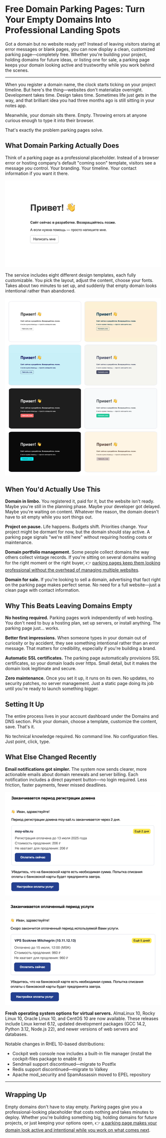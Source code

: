 # Free Domain Parking Pages: Turn Your Empty Domains Into Professional Landing Spots

Got a domain but no website ready yet? Instead of leaving visitors staring at error messages or blank pages, you can now display a clean, customized parking page—completely free. Whether you're building your project, holding domains for future ideas, or listing one for sale, a parking page keeps your domain looking active and trustworthy while you work behind the scenes.

---

When you register a domain name, the clock starts ticking on your project timeline. But here's the thing—websites don't materialize overnight. Development takes time. Design takes time. Sometimes life just gets in the way, and that brilliant idea you had three months ago is still sitting in your notes app.

Meanwhile, your domain sits there. Empty. Throwing errors at anyone curious enough to type it into their browser.

That's exactly the problem parking pages solve.

## What Domain Parking Actually Does

Think of a parking page as a professional placeholder. Instead of a browser error or hosting company's default "coming soon" template, visitors see a message *you* control. Your branding. Your timeline. Your contact information if you want it there.

![Domain parking page example showing clean, customizable design](image/66062972514839.webp)

The service includes eight different design templates, each fully customizable. You pick the layout, adjust the content, choose your fonts. Takes about two minutes to set up, and suddenly that empty domain looks intentional rather than abandoned.

![Template selection interface showing multiple parking page design options](image/01990627.webp)

## When You'd Actually Use This

**Domain in limbo.** You registered it, paid for it, but the website isn't ready. Maybe you're still in the planning phase. Maybe your developer got delayed. Maybe you're waiting on content. Whatever the reason, the domain doesn't have to sit empty while you sort things out.

**Project on pause.** Life happens. Budgets shift. Priorities change. Your project might be dormant for now, but the domain should stay active. A parking page signals "we're still here" without requiring hosting costs or maintenance.

**Domain portfolio management.** Some people collect domains the way others collect vintage records. If you're sitting on several domains waiting for the right moment or the right buyer, 👉 [parking pages keep them looking professional without the overhead of managing multiple websites](https://cp.gthost.com/en/join/72c7e6b2fc118929f9ede2978f008806).

**Domain for sale.** If you're looking to sell a domain, advertising that fact right on the parking page makes perfect sense. No need for a full website—just a clean page with contact information.

## Why This Beats Leaving Domains Empty

**No hosting required.** Parking pages work independently of web hosting. You don't need to buy a hosting plan, set up servers, or install anything. The parking page just... works.

**Better first impressions.** When someone types in your domain out of curiosity or by accident, they see something intentional rather than an error message. That matters for credibility, especially if you're building a brand.

**Automatic SSL certificates.** The parking page automatically provisions SSL certificates, so your domain loads over https. Small detail, but it makes the domain look legitimate and secure.

**Zero maintenance.** Once you set it up, it runs on its own. No updates, no security patches, no server management. Just a static page doing its job until you're ready to launch something bigger.

## Setting It Up

The entire process lives in your account dashboard under the Domains and DNS section. Pick your domain, choose a template, customize the content, save. That's it.

No technical knowledge required. No command line. No configuration files. Just point, click, type.

## What Else Changed Recently

**Email notifications got simpler.** The system now sends clearer, more actionable emails about domain renewals and server billing. Each notification includes a direct payment button—no login required. Less friction, faster payments, fewer missed deadlines.

![Domain renewal notification example showing clean email design](image/9027439341.webp)

![Server billing notification with one-click payment option](image/850847721286.webp)

**Fresh operating system options for virtual servers.** AlmaLinux 10, Rocky Linux 10, Oracle Linux 10, and CentOS 10 are now available. These releases include Linux kernel 6.12, updated development packages (GCC 14.2, Python 3.12, Node.js 22), and newer versions of web servers and databases.

Notable changes in RHEL 10-based distributions:
- Cockpit web console now includes a built-in file manager (install the cockpit-files package to enable it)
- Sendmail support discontinued—migrate to Postfix
- Redis support discontinued—migrate to Valkey
- Apache mod_security and SpamAssassin moved to EPEL repository

---

## Wrapping Up

Empty domains don't have to stay empty. Parking pages give you a professional-looking placeholder that costs nothing and takes minutes to deploy. Whether you're building something big, holding domains for future projects, or just keeping your options open, 👉 [a parking page makes your domain look active and intentional while you work on what comes next](https://cp.gthost.com/en/join/72c7e6b2fc118929f9ede2978f008806).
